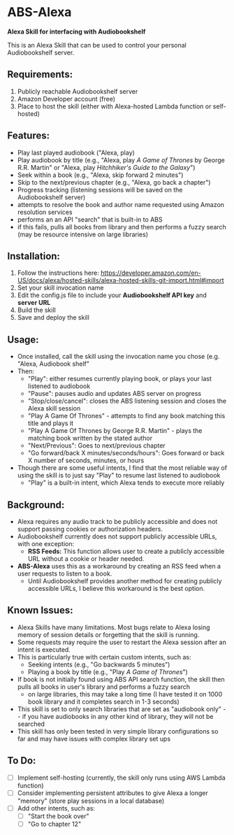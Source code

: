# ABS-Alexa

**Alexa Skill for interfacing with Audiobookshelf**

This is an Alexa Skill that can be used to control your personal Audiobookshelf server.

## Requirements:
1. Publicly reachable Audiobookshelf server
2. Amazon Developer account (free)
3. Place to host the skill (either with Alexa-hosted Lambda function or self-hosted)

## Features:
- Play last played audiobook ("Alexa, play)
- Play audiobook by title (e.g., "Alexa, play *A Game of Thrones* by George R.R. Martin" or "Alexa, play *Hitchhiker's Guide to the Galaxy*")
- Seek within a book (e.g., "Alexa, skip forward 2 minutes")
- Skip to the next/previous chapter (e.g., "Alexa, go back a chapter")
- Progress tracking (listening sessions will be saved on the Audiobookshelf server)
- attempts to resolve the book and author name requested using Amazon resolution services
- performs an an API "search" that is built-in to ABS
- if this fails, pulls all books from library and then performs a fuzzy search (may be resource intensive on large libraries)

## Installation:
1) Follow the instructions here: https://developer.amazon.com/en-US/docs/alexa/hosted-skills/alexa-hosted-skills-git-import.html#import
2) Set your skill invocation name
4) Edit the config.js file to include your **Audiobookshelf API key** and **server URL** 
5) Build the skill
6) Save and deploy the skill

## Usage:
- Once installed, call the skill using the invocation name you chose (e.g. "Alexa, Audiobook shelf"
- Then:
  - "Play": either resumes currently playing book, or plays your last listened to audiobook
  - "Pause": pauses audio and updates ABS server on progress
  - "Stop/close/cancel": closes the ABS listening session and closes the Alexa skill session
  - "Play A Game Of Thrones" - attempts to find any book matching this title and plays it
  - "Play A Game Of Thrones by George R.R. Martin" - plays the matching book written by the stated author
  - "Next/Previous": Goes to next/previous chapter
  - "Go forward/back X minutes/seconds/hours": Goes forward or back X number of seconds, minutes, or hours
- Though there are some useful intents, I find that the most reliable way of using the skill is to just say "Play" to resume last listened to audiobook
  - "Play" is a built-in intent, which Alexa tends to execute more reliably

## Background:
- Alexa requires any audio track to be publicly accessible and does not support passing cookies or authorization headers.
- Audiobookshelf currently does not support publicly accessible URLs, with one exception:
  - **RSS Feeds:** This function allows user to create a publicly accessible URL without a cookie or header needed.
- **ABS-Alexa** uses this as a workaround by creating an RSS feed when a user requests to listen to a book.
  - Until Audiobookshelf provides another method for creating publicly accessible URLs, I believe this workaround is the best option.

## Known Issues:
- Alexa Skills have many limitations. Most bugs relate to Alexa losing memory of session details or forgetting that the skill is running.
- Some requests may require the user to restart the Alexa session after an intent is executed.
- This is particularly true with certain custom intents, such as:
  - Seeking intents (e.g., "Go backwards 5 minutes")
  - Playing a book by title (e.g., "Play *A Game of Thrones*")
- If book is not initially found using ABS API search function, the skill then pulls all books in user's library and performs a fuzzy search
  - on large libraries, this may take a long time (I have tested it on 1000 book library and it completes search in 1-3 seconds)
- This skill is set to only search libraries that are set as "audiobook only" -- if you have audiobooks in any other kind of library, they will not be searched
- This skill has only been tested in very simple library configurations so far and may have issues with complex library set ups

## To Do:
- [ ] Implement self-hosting (currently, the skill only runs using AWS Lambda function)
- [ ] Consider implementing persistent attributes to give Alexa a longer "memory" (store play sessions in a local database)
- [ ] Add other intents, such as:
  - [ ] "Start the book over"
  - [ ] "Go to chapter 12"

